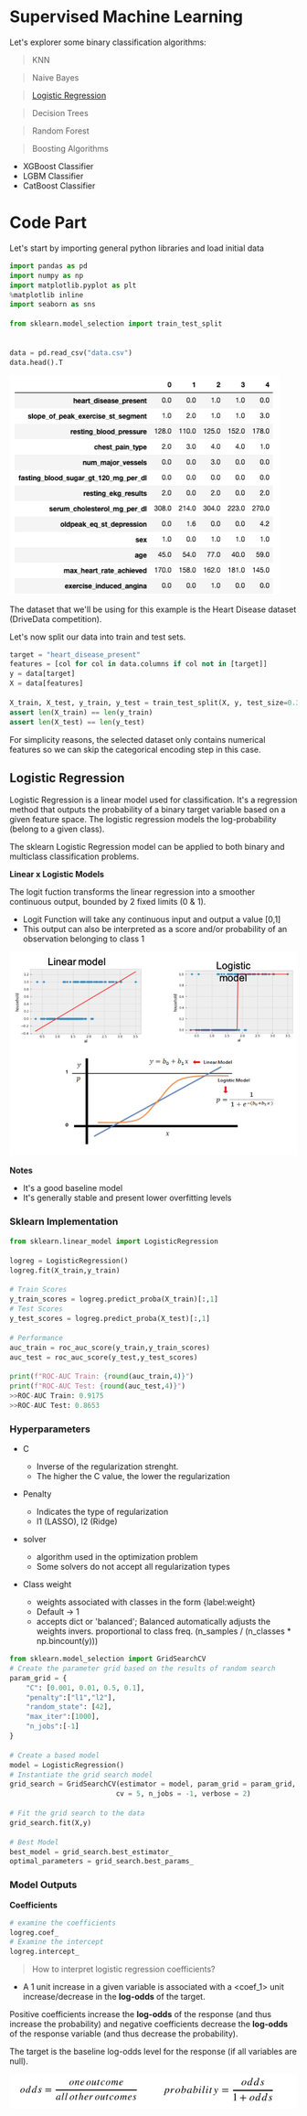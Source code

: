 # Supervised Machine Learning

Let's explorer some binary classification algorithms:

> KNN

> Naive Bayes

> [Logistic Regression](#logistic-regression)

> Decision Trees

> Random Forest

> Boosting Algorithms
- XGBoost Classifier 
- LGBM Classifier
- CatBoost Classifier 

# Code Part

Let's start by importing general python libraries and load initial data
````python
import pandas as pd
import numpy as np
import matplotlib.pyplot as plt
%matplotlib inline
import seaborn as sns

from sklearn.model_selection import train_test_split


data = pd.read_csv("data.csv")
data.head().T
````
![](/assets/ml/supervised/algos/1.png)

The dataset that we'll be using for this example is the Heart Disease dataset (DriveData competition).

Let's now split our data into train and test sets.

````python
target = "heart_disease_present"
features = [col for col in data.columns if col not in [target]]
y = data[target]
X = data[features]

X_train, X_test, y_train, y_test = train_test_split(X, y, test_size=0.33, random_state=42)
assert len(X_train) == len(y_train)
assert len(X_test) == len(y_test)
````

For simplicity reasons, the selected dataset only contains numerical features so we can skip the categorical encoding
step in this case. 

## Logistic Regression

Logistic Regression is a linear model used for classification. It's a regression method that outputs the probability 
of a binary target variable based on a given feature space. The logistic regression models the log-probability (belong to 
a given class).

The sklearn Logistic Regression model can be applied to both binary and multiclass classification problems. 

**Linear x Logistic Models**

The logit fuction transforms the linear regression into a smoother continuous output, bounded by 2 fixed limits (0 & 1).
- Logit Function will take any continuous input and output a value [0,1]
- This output can also be interpreted as a score and/or probability of an observation belonging to class 1

![](/assets/ml/supervised/algos/4.png)

**Notes**
- It's a good baseline model
- It's generally stable and present lower overfitting levels 

### Sklearn Implementation 

```python
from sklearn.linear_model import LogisticRegression

logreg = LogisticRegression()
logreg.fit(X_train,y_train)

# Train Scores
y_train_scores = logreg.predict_proba(X_train)[:,1]
# Test Scores
y_test_scores = logreg.predict_proba(X_test)[:,1]

# Performance 
auc_train = roc_auc_score(y_train,y_train_scores)
auc_test = roc_auc_score(y_test,y_test_scores)

print(f"ROC-AUC Train: {round(auc_train,4)}")
print(f"ROC-AUC Test: {round(auc_test,4)}")
>>ROC-AUC Train: 0.9175
>>ROC-AUC Test: 0.8653
```

### Hyperparameters

* C
    * Inverse of the regularization strenght. 
    * The higher the C value, the lower the regularization

* Penalty
    * Indicates the type of regularization
    * l1 (LASSO), l2 (Ridge)

* solver
    * algorithm used in the optimization problem
    * Some solvers do not accept all regularization types

* Class weight
    * weights associated with classes in the form {label:weight}
    * Default -> 1
    * accepts dict or 'balanced'; Balanced automatically adjusts the weights invers. proportional to class freq. (n_samples / (n_classes * np.bincount(y)))

````python
from sklearn.model_selection import GridSearchCV
# Create the parameter grid based on the results of random search 
param_grid = {
    "C": [0.001, 0.01, 0.5, 0.1],
    "penalty":["l1","l2"],
    "random_state": [42],
    "max_iter":[1000],
    "n_jobs":[-1]
}

# Create a based model
model = LogisticRegression()
# Instantiate the grid search model
grid_search = GridSearchCV(estimator = model, param_grid = param_grid, 
                          cv = 5, n_jobs = -1, verbose = 2)

# Fit the grid search to the data
grid_search.fit(X,y)

# Best Model
best_model = grid_search.best_estimator_
optimal_parameters = grid_search.best_params_

````

### Model Outputs

**Coefficients**

````python
# examine the coefficients
logreg.coef_
# Examine the intercept 
logreg.intercept_
````

> How to interpret logistic regression coefficients?
- A 1 unit increase in a given variable is associated with a <coef_1> unit increase/decrease in the __log-odds__ of the
target.

Positive coefficients increase the __log-odds__ of the response (and thus increase the probability) and negative 
coefficients decrease the __log-odds__ of the response variable (and thus decrease the probability).

The target is the baseline log-odds level for the response (if all variables are null).

![](/assets/ml/supervised/algos/3.png)


